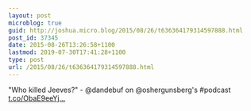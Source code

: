 ```yaml
---
layout: post
microblog: true
guid: http://joshua.micro.blog/2015/08/26/t636364179314597888.html
post_id: 37345
date: 2015-08-26T13:26:58+1100
lastmod: 2019-07-30T17:41:28+1100
type: post
url: /2015/08/26/t636364179314597888.html
---
```

"Who killed Jeeves?" - @dandebuf on @oshergunsberg's #podcast 
[t.co/ObaE9eeYj...](http://t.co/ObaE9eeYjJ)
